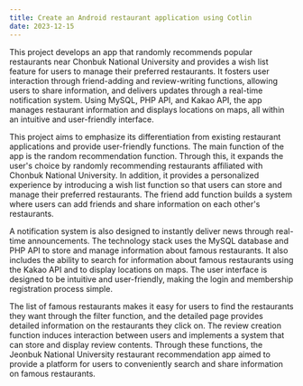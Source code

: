 ```yaml
---
title: Create an Android restaurant application using Cotlin
date: 2023-12-15
---
```


This project develops an app that randomly recommends popular restaurants near Chonbuk National University and provides a wish list feature for users to manage their preferred restaurants. It fosters user interaction through friend-adding and review-writing functions, allowing users to share information, and delivers updates through a real-time notification system. Using MySQL, PHP API, and Kakao API, the app manages restaurant information and displays locations on maps, all within an intuitive and user-friendly interface.

<!--more-->

This project aims to emphasize its differentiation from existing restaurant applications and provide user-friendly functions. The main function of the app is the random recommendation function. Through this, it expands the user's choice by randomly recommending restaurants affiliated with Chonbuk National University. In addition, it provides a personalized experience by introducing a wish list function so that users can store and manage their preferred restaurants. The friend add function builds a system where users can add friends and share information on each other's restaurants.

A notification system is also designed to instantly deliver news through real-time announcements. The technology stack uses the MySQL database and PHP API to store and manage information about famous restaurants. It also includes the ability to search for information about famous restaurants using the Kakao API and to display locations on maps. The user interface is designed to be intuitive and user-friendly, making the login and membership registration process simple.

The list of famous restaurants makes it easy for users to find the restaurants they want through the filter function, and the detailed page provides detailed information on the restaurants they click on. The review creation function induces interaction between users and implements a system that can store and display review contents. Through these functions, the Jeonbuk National University restaurant recommendation app aimed to provide a platform for users to conveniently search and share information on famous restaurants.
